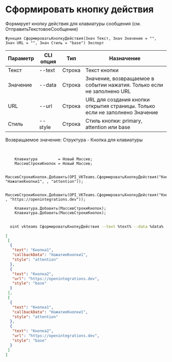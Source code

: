 ﻿---
sidebar_position: 12
---

# Сформировать кнопку действия
 Формирует кнопку действия для клавиатуры сообщения (см. ОтправитьТекстовоеСообщение)



`Функция СформироватьКнопкуДействия(Знач Текст, Знач Значение = "", Знач URL = "", Знач Стиль = "base") Экспорт`

  | Параметр | CLI опция | Тип | Назначение |
  |-|-|-|-|
  | Текст | --text | Строка | Текст кнопки |
  | Значение | --data | Строка | Значение, возвращаемое в событии нажатия. Только если не заполнено URL |
  | URL | --url | Строка | URL для создания кнопки открытия страницы. Только если не заполнено Значение |
  | Стиль | --style | Строка | Стиль кнопки: primary, attention или base |

  
  Возвращаемое значение:   Структура - Кнопка для клавиатуры

<br/>




```bsl title="Пример кода"
    Клавиатура         = Новый Массив;
    МассивСтрокиКнопок = Новый Массив;

    МассивСтрокиКнопок.Добавить(OPI_VKTeams.СформироватьКнопкуДействия("Кнопка1", "НажатиеКнопки1", , "attention"));

    МассивСтрокиКнопок.Добавить(OPI_VKTeams.СформироватьКнопкуДействия("Кнопка2", , "https://openintegrations.dev"));

    Клавиатура.Добавить(МассивСтрокиКнопок);
    Клавиатура.Добавить(МассивСтрокиКнопок);
```



```sh title="Пример команды CLI"
    
  oint vkteams СформироватьКнопкуДействия --text %text% --data %data% --url %url% --style %style%

```

```json title="Результат"
[
 [
  {
   "text": "Кнопка1",
   "callbackData": "НажатиеКнопки1",
   "style": "attention"
  },
  {
   "text": "Кнопка2",
   "url": "https://openintegrations.dev",
   "style": "base"
  }
 ],
 [
  {
   "text": "Кнопка1",
   "callbackData": "НажатиеКнопки1",
   "style": "attention"
  },
  {
   "text": "Кнопка2",
   "url": "https://openintegrations.dev",
   "style": "base"
  }
 ]
]
```
